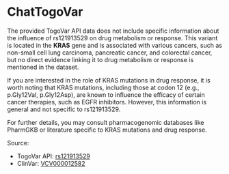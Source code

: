 # ChatTogoVar

The provided TogoVar API data does not include specific information about the influence of rs121913529 on drug metabolism or response. This variant is located in the **KRAS** gene and is associated with various cancers, such as non-small cell lung carcinoma, pancreatic cancer, and colorectal cancer, but no direct evidence linking it to drug metabolism or response is mentioned in the dataset.

If you are interested in the role of KRAS mutations in drug response, it is worth noting that KRAS mutations, including those at codon 12 (e.g., p.Gly12Val, p.Gly12Asp), are known to influence the efficacy of certain cancer therapies, such as EGFR inhibitors. However, this information is general and not specific to rs121913529.

For further details, you may consult pharmacogenomic databases like PharmGKB or literature specific to KRAS mutations and drug response.

Source:
- TogoVar API: [rs121913529](https://identifiers.org/dbsnp/rs121913529)
- ClinVar: [VCV000012582](https://www.ncbi.nlm.nih.gov/clinvar/variation/12582)